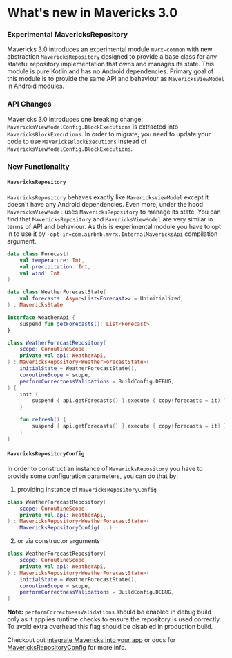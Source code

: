 # What's new in Mavericks 3.0

### Experimental MavericksRepository

Mavericks 3.0 introduces an experimental module `mvrx-common` with new abstraction `MavericksRepository` designed to provide a base class for any stateful repository implementation that owns and manages its state. This module is pure Kotlin and has no Android dependencies. Primary goal of this module is to provide the same API and behaviour as `MavericksViewModel` in Android modules.


### API Changes

Mavericks 3.0 introduces one breaking change: `MavericksViewModelConfig.BlockExecutions` is extracted into  `MavericksBlockExecutions`. In order to migrate, you need to update your code to use `MavericksBlockExecutions` instead of `MavericksViewModelConfig.BlockExecutions`.

### New Functionality

#### `MavericksRepository`

`MavericksRepository` behaves exactly like `MavericksViewModel` except it doesn't have any Android dependencies. Even more, under the hood `MavericksViewModel` uses `MavericksRepository` to manage its state. You can find that `MavericksRepository` and `MavericksViewModel` are very similar in terms of API and behaviour.
As this is experimental module you have to opt in to use it by `-opt-in=com.airbnb.mvrx.InternalMavericksApi` compilation argument.

```kotlin
data class Forecast(
    val temperature: Int,
    val precipitation: Int,
    val wind: Int,
)

data class WeatherForecastState(
    val forecasts: Async<List<Forecast>> = Uninitialized,
) : MavericksState

interface WeatherApi {
    suspend fun getForecasts(): List<Forecast>
}

class WeatherForecastRepository(
    scope: CoroutineScope,
    private val api: WeatherApi,
) : MavericksRepository<WeatherForecastState>(
    initialState = WeatherForecastState(),
    coroutineScope = scope,
    performCorrectnessValidations = BuildConfig.DEBUG,
) {
    init {
        suspend { api.getForecasts() }.execute { copy(forecasts = it) }
    }

    fun refresh() {
        suspend { api.getForecasts() }.execute { copy(forecasts = it) }
    }
}
```

#### `MavericksRepositoryConfig` 

In order to construct an instance of `MavericksRepository` you have to provide some configuration parameters, you can do that by:

1. providing instance of `MavericksRepositoryConfig`
```kotlin
class WeatherForecastRepository(
    scope: CoroutineScope,
    private val api: WeatherApi,
) : MavericksRepository<WeatherForecastState>(
    MavericksRepositoryConfig(...)
```

2. or via constructor arguments
```kotlin
class WeatherForecastRepository(
    scope: CoroutineScope,
    private val api: WeatherApi,
) : MavericksRepository<WeatherForecastState>(
    initialState = WeatherForecastState(),
    coroutineScope = scope,
    performCorrectnessValidations = BuildConfig.DEBUG,
)
```

**Note:** `performCorrectnessValidations` should be enabled in debug build only as it applies runtime checks to ensure the repository is used correctly.
To avoid extra overhead this flag should be disabled in production build.

Checkout out  [integrate Mavericks into your app](/debug-checks) or docs for [MavericksRepositoryConfig](https://github.com/airbnb/mavericks/blob/main/mvrx-common/src/main/kotlin/com/airbnb/mvrx/MavericksRepositoryConfig.kt) for more info.
